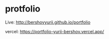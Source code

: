 # protfolio

Live:  http://bershovyurii.github.io/portfolio

vercel: https://portfolio-yurii-bershov.vercel.app/
